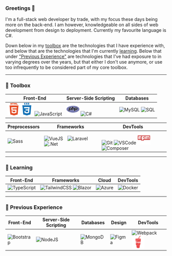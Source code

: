 ### Greetings 🖖

<!--
**techlord001/techlord001** is a ✨ _special_ ✨ repository because its `README.md` (this file) appears on your GitHub profile.

Here are some ideas to get you started:

- 🔭 I’m currently working on ...
- 🌱 I’m currently learning ...
- 👯 I’m looking to collaborate on ...
- 🤔 I’m looking for help with ...
- 💬 Ask me about ...
- 📫 How to reach me: ...
- ⚡ Fun fact: ...
-->
I'm a full-stack web developer by trade, with my focus these days being more on the back-end. I am however, knowledgeable on all sides of web development from design to deployment. Currently my favourite language is C#.

Down below in my [toolbox](#toolbox) are the technologies that I have experience with, and below that are the technologies that I'm currently [learning](#learning). Below that under ["Previous Experience"](#experience) are technologies that I've had exposure to in varying degrees over the years, but that either I don't use anymore, or use too infrequently to be considered part of my core toolbox. 

***
### 🧰 <a name="toolbox">Toolbox</a>
|Front-End|Server-Side Scripting|Databases|
|---------|---------------------|---------|
|<img src="https://raw.githubusercontent.com/devicons/devicon/c7d326b6009e60442abc35fa45706d6f30ee4c8e/icons/html5/html5-plain-wordmark.svg" alt="HTML5" width=40 height=40/><img src="https://raw.githubusercontent.com/devicons/devicon/c7d326b6009e60442abc35fa45706d6f30ee4c8e/icons/css3/css3-plain-wordmark.svg" alt="CSS3" width=40 height=40/> <img src="https://cdn.worldvectorlogo.com/logos/logo-javascript.svg" alt="JavaScript" width=40 height=40/>|<img src="https://raw.githubusercontent.com/devicons/devicon/c7d326b6009e60442abc35fa45706d6f30ee4c8e/icons/php/php-original.svg" alt="PHP" width=40 height=40/> <img src="https://cdn.worldvectorlogo.com/logos/c--4.svg" alt="C#" width=40 height=40/>|<img src="https://cdn.worldvectorlogo.com/logos/mysql-6.svg" alt="MySQL" width=40 height=40/> <img src="https://cdn.worldvectorlogo.com/logos/microsoft-sql-server-1.svg" alt="SQL" width=40 height=40/>|

|Preprocessors|Frameworks|DevTools|
|-------------|----------|--------|
|<img src="https://cdn.worldvectorlogo.com/logos/sass-1.svg" alt="Sass" width=40 height=40/>|<img src="https://cdn.worldvectorlogo.com/logos/vue-js-1.svg" alt="VueJS" width=40 height=40/> <img src="https://cdn.worldvectorlogo.com/logos/laravel-2.svg" alt="Laravel" width=40 height=40 style="margin: 0 10px"/> <img src="https://upload.wikimedia.org/wikipedia/commons/thumb/7/7d/Microsoft_.NET_logo.svg/456px-Microsoft_.NET_logo.svg.png?20200524040737" alt=".Net" width=40 height=40/>|<img src="https://cdn.worldvectorlogo.com/logos/git-icon.svg" alt="Git" width=40 height=40/> <img src="https://cdn.worldvectorlogo.com/logos/visual-studio-code-1.svg" alt="VSCode" width=40 height=40/> <img src="https://raw.githubusercontent.com/devicons/devicon/c7d326b6009e60442abc35fa45706d6f30ee4c8e/icons/npm/npm-original-wordmark.svg" alt="npm" width=40 height=40/> <img src="https://cdn.worldvectorlogo.com/logos/composer.svg" alt="Composer" width=40 height=40/>|

***
### 🌱 <a name="learning">Learning</a>
|Front-End|Frameworks|Cloud|DevTools|
|---------|----------|-----|--------|
|<img src="https://cdn.worldvectorlogo.com/logos/typescript.svg" alt="TypeScript" width=40 height=40/>|<img src="https://cdn.worldvectorlogo.com/logos/tailwind-css-2.svg" alt="TailwindCSS" width=40 height=40/> <img src="https://cdn.worldvectorlogo.com/logos/blazor.svg" alt="Blazor" width=40 height=40/>|<img src="https://cdn.worldvectorlogo.com/logos/azure-1.svg" alt="Azure" width=40 height=40/>|<img src="https://cdn.worldvectorlogo.com/logos/docker.svg" alt="Docker" width=40 height=40/>|
***

### 📓 <a name="experience">Previous Experience</a>
|Front-End|Server-Side Scripting|Databases|Design|DevTools|
|---------|---------------------|---------|------|--------|
<img src="https://cdn.worldvectorlogo.com/logos/bootstrap-4.svg" alt="Bootstrap" width=40 height=40/>|<img src="https://cdn.worldvectorlogo.com/logos/nodejs-icon.svg" alt="NodeJS" width=40 height=40/>|<img src="https://cdn.worldvectorlogo.com/logos/mongodb-icon-1.svg" alt="MongoDB" width=40 height=40/>|<img src="https://upload.wikimedia.org/wikipedia/commons/thumb/3/33/Figma-logo.svg/400px-Figma-logo.svg.png?20190122211436" alt="Figma" width=30 height=40/>|<img src="https://cdn.worldvectorlogo.com/logos/webpack-icon.svg" alt="Webpack" width=40 height=40/><img src="https://raw.githubusercontent.com/devicons/devicon/c7d326b6009e60442abc35fa45706d6f30ee4c8e/icons/gulp/gulp-plain.svg" alt="Gulp" width=40 height=40/>|
<!--
***
### 📊 <a name="stats">Stats</a>
[![Top Langs](https://github-readme-stats.vercel.app/api/top-langs/?username=techlord001&theme=tokyonight&layout=compact)](https://github.com/anuraghazra/github-readme-stats)
-->
